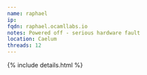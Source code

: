 ```yaml
---
name: raphael
ip:
fqdn: raphael.ocamllabs.io
notes: Powered off - serious hardware fault
location: Caelum
threads: 12
---
```

{% include details.html %} 

